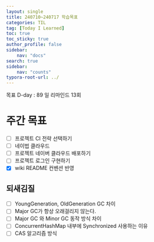 ```yaml
---
layout: single
title: 240710~240717 학습목표
categories: TIL
tag: [Today I Learned]
toc: true
toc_sticky: true
author_profile: false
sidebar:
    nav: "docs"
search: true
sidebar:
    nav: "counts"
typora-root-url: ../
---
```

목표 D-day : 89 일
리마인드 13회  

# 주간 목표

+ [ ] 프로젝트 CI 전략 선택하기
+ [ ] 네이법 클라우드 
+ [ ] 프로젝트 네이버 클라우드 배포하기
+ [ ] 프로젝트 로그인 구현하기
+ [x] wiki README 컨벤션 반영

## 되새김질

- [ ] YoungGeneration, OldGeneration GC 차이
- [ ] Major GC가 항상 오래걸리지 않는다.
- [ ] Major GC 와 Minor GC 동작 방식 차이
- [ ] ConcurrentHashMap 내부에 Synchronized 사용하는 이유
- [ ] CAS 알고리즘 방식
